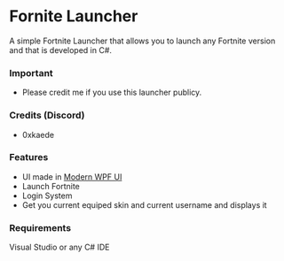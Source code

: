 # Fornite Launcher

A simple Fortnite Launcher that allows you to launch any Fortnite version and that is developed in C#.

### Important
- Please credit me if you use this launcher publicy.

### Credits (Discord)
- 0xkaede

### Features
- UI made in [Modern WPF UI](https://wpfui.lepo.co/)
- Launch Fortnite
- Login System
- Get you current equiped skin and current username and displays it

### Requirements
Visual Studio or any C# IDE

